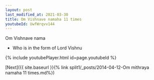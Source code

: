 ```yaml
---
layout: post
last_modified_at: 2021-03-30
title: Om Vishnave namaha 11 times
youtubeId: UwfWrqvv144
---
```

 
 
Om Vishnave nama 
 
 -  Who is in the form of Lord Vishnu 
 
  
 
  
 
 
 
 
 
 


{% include youtubePlayer.html id=page.youtubeId %}
 
[Next]({{ site.baseurl }}{% link  split1/_posts/2014-04-12-Om mithraya namaha 11 times.md%})
 
